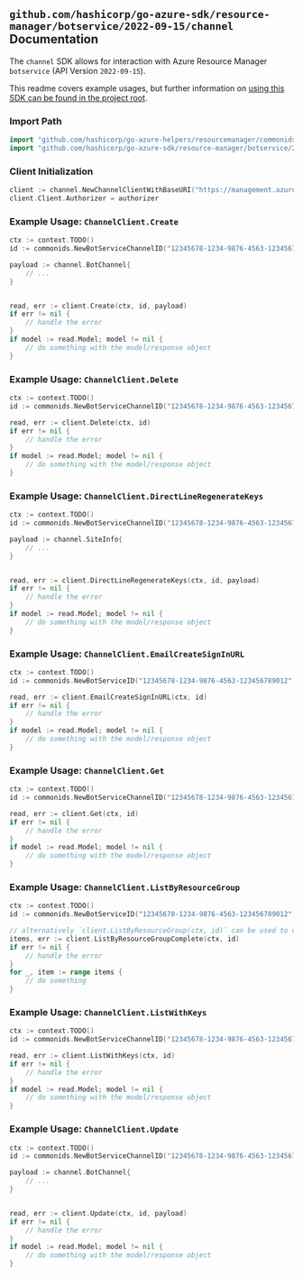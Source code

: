 
## `github.com/hashicorp/go-azure-sdk/resource-manager/botservice/2022-09-15/channel` Documentation

The `channel` SDK allows for interaction with Azure Resource Manager `botservice` (API Version `2022-09-15`).

This readme covers example usages, but further information on [using this SDK can be found in the project root](https://github.com/hashicorp/go-azure-sdk/tree/main/docs).

### Import Path

```go
import "github.com/hashicorp/go-azure-helpers/resourcemanager/commonids"
import "github.com/hashicorp/go-azure-sdk/resource-manager/botservice/2022-09-15/channel"
```


### Client Initialization

```go
client := channel.NewChannelClientWithBaseURI("https://management.azure.com")
client.Client.Authorizer = authorizer
```


### Example Usage: `ChannelClient.Create`

```go
ctx := context.TODO()
id := commonids.NewBotServiceChannelID("12345678-1234-9876-4563-123456789012", "example-resource-group", "botServiceName", "AcsChatChannel")

payload := channel.BotChannel{
	// ...
}


read, err := client.Create(ctx, id, payload)
if err != nil {
	// handle the error
}
if model := read.Model; model != nil {
	// do something with the model/response object
}
```


### Example Usage: `ChannelClient.Delete`

```go
ctx := context.TODO()
id := commonids.NewBotServiceChannelID("12345678-1234-9876-4563-123456789012", "example-resource-group", "botServiceName", "AcsChatChannel")

read, err := client.Delete(ctx, id)
if err != nil {
	// handle the error
}
if model := read.Model; model != nil {
	// do something with the model/response object
}
```


### Example Usage: `ChannelClient.DirectLineRegenerateKeys`

```go
ctx := context.TODO()
id := commonids.NewBotServiceChannelID("12345678-1234-9876-4563-123456789012", "example-resource-group", "botServiceName", "AcsChatChannel")

payload := channel.SiteInfo{
	// ...
}


read, err := client.DirectLineRegenerateKeys(ctx, id, payload)
if err != nil {
	// handle the error
}
if model := read.Model; model != nil {
	// do something with the model/response object
}
```


### Example Usage: `ChannelClient.EmailCreateSignInURL`

```go
ctx := context.TODO()
id := commonids.NewBotServiceID("12345678-1234-9876-4563-123456789012", "example-resource-group", "botServiceName")

read, err := client.EmailCreateSignInURL(ctx, id)
if err != nil {
	// handle the error
}
if model := read.Model; model != nil {
	// do something with the model/response object
}
```


### Example Usage: `ChannelClient.Get`

```go
ctx := context.TODO()
id := commonids.NewBotServiceChannelID("12345678-1234-9876-4563-123456789012", "example-resource-group", "botServiceName", "AcsChatChannel")

read, err := client.Get(ctx, id)
if err != nil {
	// handle the error
}
if model := read.Model; model != nil {
	// do something with the model/response object
}
```


### Example Usage: `ChannelClient.ListByResourceGroup`

```go
ctx := context.TODO()
id := commonids.NewBotServiceID("12345678-1234-9876-4563-123456789012", "example-resource-group", "botServiceName")

// alternatively `client.ListByResourceGroup(ctx, id)` can be used to do batched pagination
items, err := client.ListByResourceGroupComplete(ctx, id)
if err != nil {
	// handle the error
}
for _, item := range items {
	// do something
}
```


### Example Usage: `ChannelClient.ListWithKeys`

```go
ctx := context.TODO()
id := commonids.NewBotServiceChannelID("12345678-1234-9876-4563-123456789012", "example-resource-group", "botServiceName", "AcsChatChannel")

read, err := client.ListWithKeys(ctx, id)
if err != nil {
	// handle the error
}
if model := read.Model; model != nil {
	// do something with the model/response object
}
```


### Example Usage: `ChannelClient.Update`

```go
ctx := context.TODO()
id := commonids.NewBotServiceChannelID("12345678-1234-9876-4563-123456789012", "example-resource-group", "botServiceName", "AcsChatChannel")

payload := channel.BotChannel{
	// ...
}


read, err := client.Update(ctx, id, payload)
if err != nil {
	// handle the error
}
if model := read.Model; model != nil {
	// do something with the model/response object
}
```
